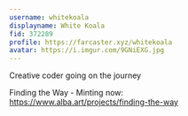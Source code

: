 ```yaml
---
username: whitekoala
displayname: White Koala
fid: 372289
profile: https://farcaster.xyz/whitekoala
avatar: https://i.imgur.com/9GNiEXG.jpg
---
```

Creative coder going on the journey  
  
Finding the Way - Minting now:  
https://www.alba.art/projects/finding-the-way  
